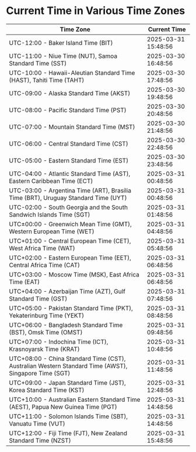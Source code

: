 # Current Time in Various Time Zones

| Time Zone | Current Time |
|-----------|--------------|
| UTC-12:00 - Baker Island Time (BIT) | 2025-03-31 15:48:56 |
| UTC-11:00 - Niue Time (NUT), Samoa Standard Time (SST) | 2025-03-30 16:48:56 |
| UTC-10:00 - Hawaii-Aleutian Standard Time (HAST), Tahiti Time (TAHT) | 2025-03-30 17:48:56 |
| UTC-09:00 - Alaska Standard Time (AKST) | 2025-03-30 19:48:56 |
| UTC-08:00 - Pacific Standard Time (PST) | 2025-03-30 20:48:56 |
| UTC-07:00 - Mountain Standard Time (MST) | 2025-03-30 21:48:56 |
| UTC-06:00 - Central Standard Time (CST) | 2025-03-30 22:48:56 |
| UTC-05:00 - Eastern Standard Time (EST) | 2025-03-30 23:48:56 |
| UTC-04:00 - Atlantic Standard Time (AST), Eastern Caribbean Time (ECT) | 2025-03-31 00:48:56 |
| UTC-03:00 - Argentina Time (ART), Brasília Time (BRT), Uruguay Standard Time (UYT) | 2025-03-31 00:48:56 |
| UTC-02:00 - South Georgia and the South Sandwich Islands Time (SGT) | 2025-03-31 01:48:56 |
| UTC±00:00 - Greenwich Mean Time (GMT), Western European Time (WET) | 2025-03-31 04:48:56 |
| UTC+01:00 - Central European Time (CET), West Africa Time (WAT) | 2025-03-31 05:48:56 |
| UTC+02:00 - Eastern European Time (EET), Central Africa Time (CAT) | 2025-03-31 06:48:56 |
| UTC+03:00 - Moscow Time (MSK), East Africa Time (EAT) | 2025-03-31 06:48:56 |
| UTC+04:00 - Azerbaijan Time (AZT), Gulf Standard Time (GST) | 2025-03-31 07:48:56 |
| UTC+05:00 - Pakistan Standard Time (PKT), Yekaterinburg Time (YEKT) | 2025-03-31 08:48:56 |
| UTC+06:00 - Bangladesh Standard Time (BST), Omsk Time (OMST) | 2025-03-31 09:48:56 |
| UTC+07:00 - Indochina Time (ICT), Krasnoyarsk Time (KRAT) | 2025-03-31 10:48:56 |
| UTC+08:00 - China Standard Time (CST), Australian Western Standard Time (AWST), Singapore Time (SGT) | 2025-03-31 11:48:56 |
| UTC+09:00 - Japan Standard Time (JST), Korea Standard Time (KST) | 2025-03-31 12:48:56 |
| UTC+10:00 - Australian Eastern Standard Time (AEST), Papua New Guinea Time (PGT) | 2025-03-31 14:48:56 |
| UTC+11:00 - Solomon Islands Time (SBT), Vanuatu Time (VUT) | 2025-03-31 14:48:56 |
| UTC+12:00 - Fiji Time (FJT), New Zealand Standard Time (NZST) | 2025-03-31 15:48:56 |
